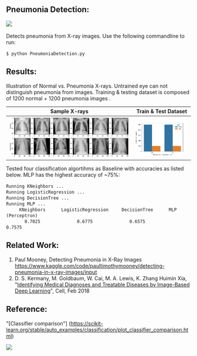 ## Pneumonia Detection:

![](https://storage.googleapis.com/kaggle-competitions/kaggle/10338/logos/header.png)

Detects pneumonia from X-ray images. Use the following commandline to run:
```
$ python PneumoniaDetection.py
```

## Results:
Illustration of Normal vs. Pneumonia X-rays. Untrained eye can not distinguish pneumonia from images. Training & testing dataset is composed of 1200 normal + 1200 pneumonia images .

Sample X-rays              |  Train & Test Dataset
:-------------------------:|:-------------------------:
<img src="results/Pneumonia.png" width="800">   |  <img src="results/Dataset.png" width="300">

Tested four classification algortihms as Baseline with accuracies as listed below. MLP has the highest accuracy of ~75%:
```
Running KNeighbors ...
Running LogisticRegression ...
Running DecisionTree ...
Running MLP ...
     KNeighbors      LogisticRegression     DecisionTree      MLP (Perceptron)  
       0.7025              0.6775              0.6575              0.7575      
```

## Related Work:
1. Paul Mooney, Detecting Pneumonia in X-Ray Images https://www.kaggle.com/code/paultimothymooney/detecting-pneumonia-in-x-ray-images/input
2. D. S. Kermany, M. Goldbaum, W. Cai, M. A. Lewis, K. Zhang
Huimin Xia, "[Identifying Medical Diagnoses and Treatable Diseases by Image-Based Deep Learning](https://www.cell.com/cell/fulltext/S0092-8674(18)30154-5)", Cell, Feb 2018

## Reference:
"[Classifier comparison"] (https://scikit-learn.org/stable/auto_examples/classification/plot_classifier_comparison.html)

![](https://scikit-learn.org/stable/_images/sphx_glr_plot_classifier_comparison_001.png)